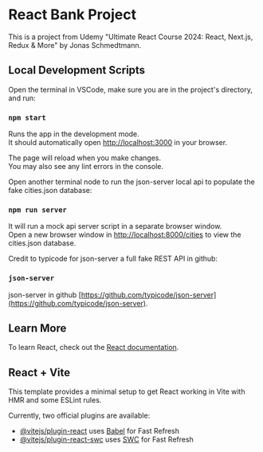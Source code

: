 # React Bank Project

This is a project from Udemy "Ultimate React Course 2024: React, Next.js, Redux & More" by Jonas Schmedtmann.

## Local Development Scripts

Open the terminal in VSCode, make sure you are in the project's directory, and run:

### `npm start`

Runs the app in the development mode.\
It should automatically open [http://localhost:3000](http://localhost:3000) in your browser.

The page will reload when you make changes.\
You may also see any lint errors in the console.

Open another terminal node to run the json-server local api to populate the fake cities.json database:

### `npm run server`

It will run a mock api server script in a separate browser window.\
Open a new browser window in [http://localhost:8000/cities](http://localhost:8000/cities) to view the cities.json database.

Credit to typicode for json-server a full fake REST API in github:

### `json-server`

json-server in github [https://github.com/typicode/json-server](https://github.com/typicode/json-server).

## Learn More

To learn React, check out the [React documentation](https://reactjs.org/).

## React + Vite

This template provides a minimal setup to get React working in Vite with HMR and some ESLint rules.

Currently, two official plugins are available:

- [@vitejs/plugin-react](https://github.com/vitejs/vite-plugin-react/blob/main/packages/plugin-react/README.md) uses [Babel](https://babeljs.io/) for Fast Refresh
- [@vitejs/plugin-react-swc](https://github.com/vitejs/vite-plugin-react-swc) uses [SWC](https://swc.rs/) for Fast Refresh
